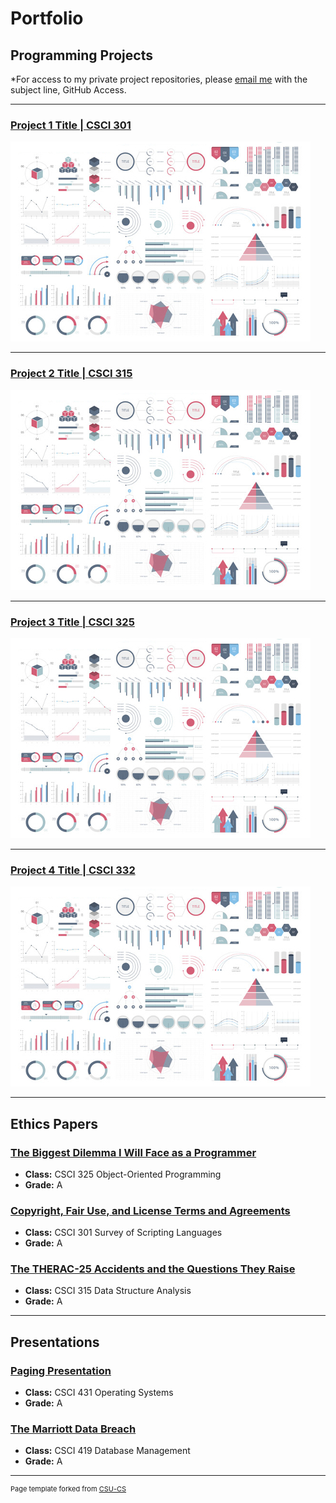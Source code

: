 Portfolio
=========

Programming Projects
--------------------

*For access to my private project repositories, please [email me](mailto:example@csustudent.net?subject=GitHub%20Access) with the subject line, GitHub Access.

---
### [Project 1 Title | CSCI 301](project1)

![Project 1 Thumbnail Name](images/dummy_thumbnail.jpg)

---
### [Project 2 Title | CSCI 315](project1)

![Project 2 Thumbnail Name](images/dummy_thumbnail.jpg)

---
### [Project 3 Title | CSCI 325](project1)

![Project 3 Thumbnail Name](images/dummy_thumbnail.jpg)

---
### [Project 4 Title | CSCI 332](project1)

![Project 4 Thumbnail Name](images/dummy_thumbnail.jpg)

---

Ethics Papers
-------------

### [The Biggest Dilemma I Will Face as a Programmer](/pdf/EthicsPaper1.pdf)

-   **Class:** CSCI 325 Object-Oriented Programming
-   **Grade:** A

### [Copyright, Fair Use, and License Terms and Agreements](/pdf/EthicsPaper2.pdf)

-   **Class:** CSCI 301 Survey of Scripting Languages
-   **Grade:** A

### [The THERAC-25 Accidents and the Questions They Raise](/pdf/EthicsPaper3.pdf)

-   **Class:** CSCI 315 Data Structure Analysis
-   **Grade:** A

---

Presentations
-------------

### [Paging Presentation](/pdf/Paging_Presentation_pdf.pdf)

- **Class:** CSCI 431 Operating Systems
- **Grade:** A


### [The Marriott Data Breach](/pdf/Marriott_Presentation_pdf.pdf)

- **Class:** CSCI 419 Database Management
- **Grade:** A

---

<p style="font-size:11px">Page template forked from <a href="https://github.com/csu-cs/csci-portfolio">CSU-CS</a></p>
<!-- Remove above link if you don't want to attributive -->
